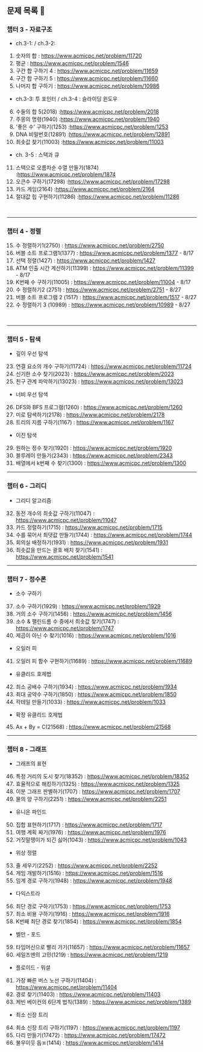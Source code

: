 
## 문제 목록 🔖

### 챕터 3 - 자료구조

- ch.3-1: / ch.3-2:

1. 숫자의 합 : https://www.acmicpc.net/problem/11720
2. 평균 : https://www.acmicpc.net/problem/1546
3. 구간 합 구하기 4 : https://www.acmicpc.net/problem/11659
4. 구간 합 구하기 5 : https://www.acmicpc.net/problem/11660
5. 나머지 합 구하기 : https://www.acmicpc.net/problem/10986

- ch.3-3: 투 포인터 / ch.3-4 : 슬라이딩 윈도우

6. 수들의 합 5(2018) :https://www.acmicpc.net/problem/2018
7. 주몽의 명령(1940) :https://www.acmicpc.net/problem/1940
8. '좋은 수' 구하기(1253) :https://www.acmicpc.net/problem/1253
9. DNA 비밀번호(12891) :https://www.acmicpc.net/problem/12891
10. 최솟값 찾기(11003) :https://www.acmicpc.net/problem/11003

- ch. 3-5 : 스택과 큐
11. 스택으로 오름차순 수열 만들기(1874) :https://www.acmicpc.net/problem/1874
12. 오큰수 구하기(17298) :https://www.acmicpc.net/problem/17298
13. 카드 게임(2164) :https://www.acmicpc.net/problem/2164
14. 절대값 힙 구현하기(11286) :https://www.acmicpc.net/problem/11286

<br/>

---
### 챕터 4 - 정렬

15. 수 정렬하기1(2750) : https://www.acmicpc.net/problem/2750
16. 버블 소트 프로그램1(1377) : https://www.acmicpc.net/problem/1377 - 8/17
17. 선택 정렬(1427) : https://www.acmicpc.net/problem/1427
18. ATM 인출 시간 계산하기(11399) : https://www.acmicpc.net/problem/11399 - 8/17
19. K번째 수 구하기(11005) : https://www.acmicpc.net/problem/11004 - 8/17
20. 수 정렬하기2 (2751) : https://www.acmicpc.net/problem/2751 - 8/27
21. 버블 소트 프로그램 2 (1517) : https://www.acmicpc.net/problem/1517 - 8/27
22. 수 정렬하기 3 (10989) : https://www.acmicpc.net/problem/10989 - 8/27

<br/>

---

### 챕터 5 - 탐색

- 깊이 우선 탐색
23. 연결 요소의 개수 구하기(11724) : https://www.acmicpc.net/problem/11724
24. 신기한 소수 찾기(2023) : https://www.acmicpc.net/problem/2023
25. 친구 관계 파악하기(13023) : https://www.acmicpc.net/problem/13023

- 너비 우선 탐색
26. DFS와 BFS 프로그램(1260) : https://www.acmicpc.net/problem/1260
27. 미로 탐색하기(2178) : https://www.acmicpc.net/problem/2178
28. 트리의 지름 구하기(1167) : https://www.acmicpc.net/problem/1167

- 이진 탐색
29. 원하는 정수 찾기(1920) : https://www.acmicpc.net/problem/1920
30. 블루레이 만들기(2343) : https://www.acmicpc.net/problem/2343
31. 배열에서 k번째 수 찾기(1300) : https://www.acmicpc.net/problem/1300

---

### 챕터 6 - 그리디

- 그리디 알고리즘
32. 동전 개수의 최솟값 구하기(11047) : https://www.acmicpc.net/problem/11047
33. 카드 정렬하기(1715) : https://www.acmicpc.net/problem/1715
34. 수를 묶어서 최댓값 만들기(1744) : https://www.acmicpc.net/problem/1744
35. 회의실 배정하기(1931) : https://www.acmicpc.net/problem/1931
36. 최솟값을 만드는 괄호 배치 찾기(1541) : https://www.acmicpc.net/problem/1541

---

### 챕터 7 - 정수론

- 소수 구하기
37. 소수 구하기(1929) : https://www.acmicpc.net/problem/1929
38. 거의 소수 구하기(1456) : https://www.acmicpc.net/problem/1456
39. 소수 & 팰린드롬 수 중에서 최솟값 찾기(1747) : https://www.acmicpc.net/problem/1747
40. 제곱이 아닌 수 찾기(1016) : https://www.acmicpc.net/problem/1016

- 오일러 피
41. 오일러 피 함수 구현하기(11689) : https://www.acmicpc.net/problem/11689

- 유클리드 호제법
42. 최소 공배수 구하기(1934) : https://www.acmicpc.net/problem/1934
43. 최대 공약수 구하기(1850) : https://www.acmicpc.net/problem/1850
44. 칵테일 만들기(1033) : https://www.acmicpc.net/problem/1033

- 확장 유클리드 호제법
45. Ax + By = C(21568) : https://www.acmicpc.net/problem/21568

---

### 챕터 8 - 그래프

- 그래프의 표현
46. 특정 거리의 도시 찾기(18352) : https://www.acmicpc.net/problem/18352
47. 효율적으로 해킹하기(1325) : https://www.acmicpc.net/problem/1325
48. 이분 그래프 판별하기(1707) : https://www.acmicpc.net/problem/1707
49. 물의 양 구하기(2251) : https://www.acmicpc.net/problem/2251

- 유니온 파인드
50. 집합 표현하기(1717) : https://www.acmicpc.net/problem/1717
51. 여행 계획 짜기(1976) : https://www.acmicpc.net/problem/1976
52. 거짓말쟁이가 되긴 싫어(1043) : https://www.acmicpc.net/problem/1043

- 위상 정렬
53. 줄 세우기(2252) : https://www.acmicpc.net/problem/2252
54. 게임 개발하기(1516) : https://www.acmicpc.net/problem/1516
55. 임계 경로 구하기(1948) : https://www.acmicpc.net/problem/1948

- 다익스트라
56. 최단 경로 구하기(1753) : https://www.acmicpc.net/problem/1753
57. 최소 비용 구하기(1916) : https://www.acmicpc.net/problem/1916
58. K번째 최단 경로 찾기(1854) : https://www.acmicpc.net/problem/1854

-  벨만 - 포드
59. 타임머신으로 빨리 가기(11657) : https://www.acmicpc.net/problem/11657
60. 세일즈맨의 고민(1219) : https://www.acmicpc.net/problem/1219

- 플로이드 - 워셜
61. 가장 빠른 버스 노선 구하기(11404) : https://www.acmicpc.net/problem/11404
62. 경로 찾기(11403) : https://www.acmicpc.net/problem/11403
63. 케빈 베이컨의 6단계 법칙(1389) : https://www.acmicpc.net/problem/1389

- 최소 신장 트리
64. 최소 신장 트리 구하기(1197) : https://www.acmicpc.net/problem/1197
65. 다리 만들기(17472) : https://www.acmicpc.net/problem/17472
66. 불우이웃 돕ㅍ(1414) : https://www.acmicpc.net/problem/1414

